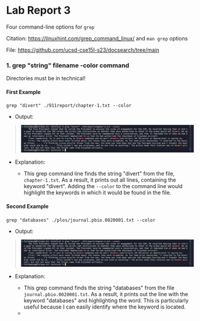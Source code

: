 # Lab Report 3

Four command-line options for `grep`

Citation: https://linuxhint.com/grep_command_linux/ and `man grep` options

File: https://github.com/ucsd-cse15l-s23/docsearch/tree/main

### 1. grep "string" filename -color command

Directories must be in technical!

#### First Example
  
  `grep "divert" ./911report/chapter-1.txt --color`

  * Output:
  
  > ![Image](OutputCmd1.png)

  * Explanation:
  
    * This grep command line finds the string "divert" from the file, `chapter-1.txt`. As a result, it prints out all lines, containing the keyword "divert". Adding the `--color` to the command line would highlight the keywords in which it would be found in the file.


#### Second Example
  
   `grep "databases" ./plos/journal.pbio.0020001.txt --color`
   
   * Output:
   
   > ![Image](OutputCmd1.png)

    
   * Explanation:
   
      * This grep command finds the string "databases" from the file `journal.pbio.0020001.txt`. As a result, it prints out the line with the keyword "databases" and highlighting the word. This is particularly useful because I can easily identify where the keyword is located.
      * 
